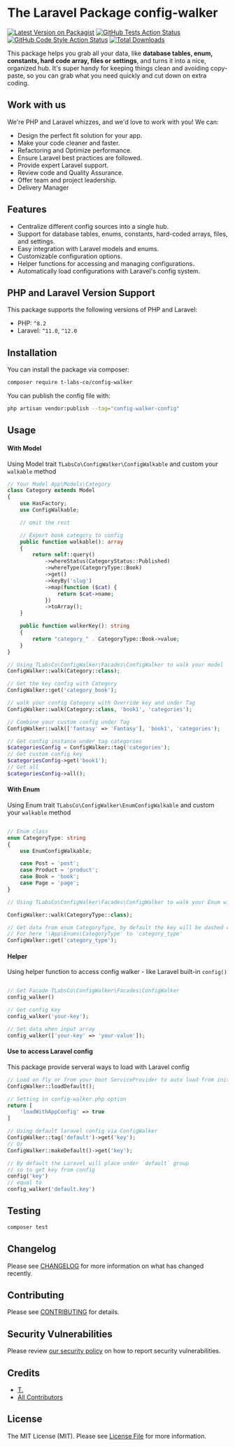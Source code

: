 # The Laravel Package config-walker

[![Latest Version on Packagist](https://img.shields.io/packagist/v/t-labs-co/config-walker.svg?style=flat-square)](https://packagist.org/packages/t-labs-co/config-walker)
[![GitHub Tests Action Status](https://img.shields.io/github/actions/workflow/status/t-labs-co/config-walker/run-tests.yml?branch=main&label=tests&style=flat-square)](https://github.com/t-labs-co/config-walker/actions?query=workflow%3Arun-tests+branch%3Amain)
[![GitHub Code Style Action Status](https://img.shields.io/github/actions/workflow/status/t-labs-co/config-walker/fix-php-code-style-issues.yml?branch=main&label=code%20style&style=flat-square)](https://github.com/t-labs-co/config-walker/actions?query=workflow%3A"Fix+PHP+code+style+issues"+branch%3Amain)
[![Total Downloads](https://img.shields.io/packagist/dt/t-labs-co/config-walker.svg?style=flat-square)](https://packagist.org/packages/t-labs-co/config-walker)

This package helps you grab all your data, like **database tables, enum, constants, hard code array, files or settings**, and turns it into a nice, organized hub. It's super handy for keeping things clean and avoiding copy-paste, so you can grab what you need quickly and cut down on extra coding.

## Work with us

We're PHP and Laravel whizzes, and we'd love to work with you! We can:

- Design the perfect fit solution for your app.
- Make your code cleaner and faster.
- Refactoring and Optimize performance.
- Ensure Laravel best practices are followed.
- Provide expert Laravel support.
- Review code and Quality Assurance.
- Offer team and project leadership.
- Delivery Manager 

## Features

- Centralize different config sources into a single hub.
- Support for database tables, enums, constants, hard-coded arrays, files, and settings.
- Easy integration with Laravel models and enums.
- Customizable configuration options.
- Helper functions for accessing and managing configurations.
- Automatically load configurations with Laravel's config system.

## PHP and Laravel Version Support

This package supports the following versions of PHP and Laravel:

- PHP: `^8.2`
- Laravel: `^11.0`, `^12.0`


## Installation

You can install the package via composer:

```bash
composer require t-labs-co/config-walker
```

You can publish the config file with:

```bash
php artisan vendor:publish --tag="config-walker-config"
```

## Usage

#### With Model 

Using Model trait `TLabsCo\ConfigWalker\ConfigWalkable` and custom your `walkable` method

```php
// Your Model App\Models\Category
class Category extends Model
{
    use HasFactory;
    use ConfigWalkable;

    // omit the rest 

    // Export book category to config 
    public function walkable(): array
    {
        return self::query()
            ->whereStatus(CategoryStatus::Published)
            ->whereType(CategoryType::Book)
            ->get()
            ->keyBy('slug')
            ->map(function ($cat) {
                return $cat->name;
            })
            ->toArray();
    }

    public function walkerKey(): string
    {
        return "category_" . CategoryType::Book->value;
    }
}

// Using TLabsCo\ConfigWalker\Facades\ConfigWalker to walk your model 
ConfigWalker::walk(Category::class);

// Get the key config with Category
ConfigWalker::get('category_book');

// walk your config Category with Override key and under Tag
ConfigWalker::walk(Category::class, 'book1', 'categories');

// Combine your custom config under Tag
ConfigWalker::walk(['fantasy' => 'Fantasy'], 'book1', 'categories');

// Get config instance under tag categories
$categoriesConfig = ConfigWalker::tag('categories');
// Get custom config key
$categoriesConfig->get('book1');
// Get all
$categoriesConfig->all();

```

#### With Enum

Using Enum trait `TLabsCo\ConfigWalker\EnumConfigWalkable` and custom your `walkable` method

```php

// Enum class
enum CategoryType: string
{
    use EnumConfigWalkable;

    case Post = 'post';
    case Product = 'product';
    case Book = 'book';
    case Page = 'page';
}

// Using TLabsCo\ConfigWalker\Facades\ConfigWalker to walk your Enum with TLabsCo\ConfigWalker\EnumConfigWalkable

ConfigWalker::walk(CategoryType::class);

// Get data from enum CategoryType, by default the key will be dashed case from enum name and without namespace
// For here '\App\Enums\CategoryType' to 'category_type'
ConfigWalker::get('category_type');

```

#### Helper

Using helper function to access config walker - like Laravel built-in `config()`  

```php

// Get Facade TLabsCo\ConfigWalker\Facades\ConfigWalker
config_walker()

// Get config key 
config_walker('your-key');

// Set data when input array
config_walker(['your-key' => 'your-value']);

```

#### Use to access Laravel config 

This package provide serveral ways to load with Laravel config

```php
// Load on fly or from your boot ServiceProvider to auto load from init
ConfigWalker::loadDefault();

// Setting in config-walker.php option
return [
    'loadWithAppConfig' => true
]

// Using default laravel config via ConfigWalker
ConfigWalker::tag('default')->get('key');
// Or 
ConfigWalker::makeDefault()->get('key');

// By default the Laravel will place under `default` group 
// so to get key from config
config('key')
// equal to
config_walker('default.key')

```

## Testing

```bash
composer test
```

## Changelog

Please see [CHANGELOG](CHANGELOG.md) for more information on what has changed recently.

## Contributing

Please see [CONTRIBUTING](CONTRIBUTING.md) for details.

## Security Vulnerabilities

Please review [our security policy](../../security/policy) on how to report security vulnerabilities.

## Credits

- [T.](https://github.com/ty-huynh)
- [All Contributors](../../contributors)

## License

The MIT License (MIT). Please see [License File](LICENSE.md) for more information.
